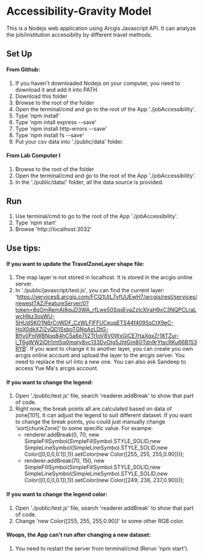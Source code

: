 # Accessibility-Gravity Model
This is a Nodejs web application using Arcgis Javascript API. It can analyze the job/institution accessibilty by different travel methods.
## Set Up
#### From Github:
1. If you haven't downloaded Nodejs on your computer, you need to download it and add it into PATH.
2. Download this folder
3. Browse to the root of the folder
4. Open the terminal/cmd and go to the root of the App './jobAccessibility'. 
5. Type 'npm install'
6. Type 'npm intall express --save'
7. Type 'npm install http-errors --save'
8. Type 'npm install fs --save'
9. Put your csv data into './public/data' folder.

#### From Lab Computer I
1. Browse to the root of the folder
2. Open the terminal/cmd and go to the root of the App './jobAccessibility'. 
3. In the './public/data/' folder, all the data source is provided.

## Run
1. Use terminal/cmd to go to the root of the App './jobAccessibility'. 
2. Type 'npm start'
2. Browse 'http://localhost:3032'

## Use tips:

#### If you want to update the TravelZoneLayer shape file:
 1. The map layer is not stored in localhost. It is stored in the arcgis online server.
 2. In './public/javascript/test.js', you can find the current layer: 'https://services8.arcgis.com/FCQ1UtL7vfUUEwH7/arcgis/rest/services/newestTAZ/FeatureServer/0?token=8gOmRemAl8guD3WA_rfLwe50SgsEvaZzIcXIraH9xC3NQPCLraLwcHIkz3osWU-SHUdSKO1N6rCnWDF_CzWLFlFFUCeugETS44f409SsCtX9eC-HoX0dkXZj2vQD1SsboTGNgAzLDtG-BfIv0FnlWBNqq84hC5a6e7lj2Tt1oV8V0WxGiCE7rtaXgxZr18TZur-l_T6gWW2jDh1mt5q0mqty8vc133DvOtg5JhtGm8OTdn9rYtscRKu66B153RYB'. If you want to change it to another layer, you can create you own arcgis online account and upload the layer to the arcgis server. You need to replace the url into a new one. You can also ask Sandeep to access Yue Ma's arcgis account.
#### If you want to change the legend:
1. Open './public/test.js' file, search 'readerer.addBreak' to show that part of code.
2. Right now, the break points all are calculated based on data of zone[101]. It can adjust the legend to suit different dataset. If you want to change the break points, you could just manually change 'sort[chunkZone]' to some specific value. 
      For exampe:
      * renderer.addBreak(0, 70, new SimpleFillSymbol(SimpleFillSymbol.STYLE_SOLID,new SimpleLineSymbol(SimpleLineSymbol.STYLE_SOLID,new Color([0,0,0,0.1]),1)).setColor(new Color([255, 255, 255,0.90])));
      * renderer.addBreak(70, 150, new SimpleFillSymbol(SimpleFillSymbol.STYLE_SOLID,new SimpleLineSymbol(SimpleLineSymbol.STYLE_SOLID,new Color([0,0,0,0.1]),1)).setColor(new Color([249, 238, 237,0.90])));
#### If you want to change the legend color:
1. Open './public/test.js' file, search 'readerer.addBreak' to show that part of code.
2. Change 'new Color([255, 255, 255,0.90])' to some other RGB color.
      
#### Woops, the App can't run after changing a new dataset:
 1. You need to restart the server from terminal/cmd (Rerun 'npm start').
